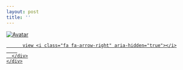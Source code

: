 ```yaml
---
layout: post
title: ''
---
```





<p class="imglist">

<div class="image-container">
  <a href="https://pic.superbed.cn/item/5db129e58b58bc7bf7ddebd8.jpg"  data-fancybox="images">
    <img src="https://pic.superbed.cn/item/5db129e58b58bc7bf7ddebd8.jpg" alt="Avatar" class="image" />
    <div class="overlay">
      <div class="text">
        
          view <i class="fa fa-arrow-right" aria-hidden="true"></i>
        
      </div>
    </div>
  </a>
</div>




<a href="https://pic.superbed.cn/item/5db129e58b58bc7bf7ddebdd.jpg" data-fancybox="images"><img src="" /></a>
<a href="https://pic.superbed.cn/item/5db129e58b58bc7bf7ddebe2.jpg" data-fancybox="images"><img src="" /></a>
<a href="https://pic.superbed.cn/item/5db129e58b58bc7bf7ddebe6.jpg" data-fancybox="images"><img src="" /></a>
<a href="https://pic.superbed.cn/item/5db129e58b58bc7bf7ddebec.jpg" data-fancybox="images"><img src="" /></a>
<a href="https://pic.superbed.cn/item/5db129e58b58bc7bf7ddebf1.jpg" data-fancybox="images"><img src="" /></a>
<a href="https://pic.superbed.cn/item/5db129e58b58bc7bf7ddebf6.jpg" data-fancybox="images"><img src="" /></a>
<a href="https://pic.superbed.cn/item/5db129e58b58bc7bf7ddebfa.jpg" data-fancybox="images"><img src="" /></a>
<a href="https://pic.superbed.cn/item/5db129e58b58bc7bf7ddebfe.jpg" data-fancybox="images"><img src="" /></a>
<a href="https://pic.superbed.cn/item/5db129e58b58bc7bf7ddec05.jpg" data-fancybox="images"><img src="" /></a>
<a href="https://pic.superbed.cn/item/5db129e58b58bc7bf7ddec0a.jpg" data-fancybox="images"><img src="" /></a>
<a href="https://pic.superbed.cn/item/5db129e58b58bc7bf7ddec0d.jpg" data-fancybox="images"><img src="" /></a>
<a href="https://pic.superbed.cn/item/5db129e58b58bc7bf7ddec15.jpg" data-fancybox="images"><img src="" /></a>
<a href="https://pic.superbed.cn/item/5db129e58b58bc7bf7ddec1a.jpg" data-fancybox="images"><img src="" /></a>
<a href="https://pic.superbed.cn/item/5db129e58b58bc7bf7ddec1f.jpg" data-fancybox="images"><img src="" /></a>
<a href="https://pic.superbed.cn/item/5db129e58b58bc7bf7ddec24.jpg" data-fancybox="images"><img src="" /></a>
<a href="https://pic.superbed.cn/item/5db129e58b58bc7bf7ddec29.jpg" data-fancybox="images"><img src="" /></a>
<a href="https://pic.superbed.cn/item/5db129e58b58bc7bf7ddec2e.jpg" data-fancybox="images"><img src="" /></a>
<a href="https://pic.superbed.cn/item/5db129e58b58bc7bf7ddec33.jpg" data-fancybox="images"><img src="" /></a>
<a href="https://pic.superbed.cn/item/5db129e58b58bc7bf7ddec39.jpg" data-fancybox="images"><img src="" /></a>
<a href="https://pic.superbed.cn/item/5db129e58b58bc7bf7ddec3c.jpg" data-fancybox="images"><img src="" /></a>
<a href="https://pic.superbed.cn/item/5db129e58b58bc7bf7ddec43.jpg" data-fancybox="images"><img src="" /></a>
<a href="https://pic.superbed.cn/item/5db129e58b58bc7bf7ddec48.jpg" data-fancybox="images"><img src="" /></a>
<a href="https://pic.superbed.cn/item/5db129e58b58bc7bf7ddec4c.jpg" data-fancybox="images"><img src="" /></a>
<a href="https://pic.superbed.cn/item/5db129e58b58bc7bf7ddec52.jpg" data-fancybox="images"><img src="" /></a>
<a href="https://pic.superbed.cn/item/5db129e58b58bc7bf7ddec58.jpg" data-fancybox="images"><img src="" /></a>
<a href="https://pic.superbed.cn/item/5db129e58b58bc7bf7ddec5d.jpg" data-fancybox="images"><img src="" /></a>
<a href="https://pic.superbed.cn/item/5db129e58b58bc7bf7ddec62.jpg" data-fancybox="images"><img src="" /></a>

</p>
